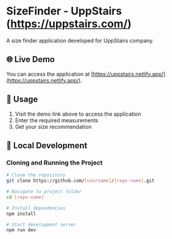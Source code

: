 # SizeFinder - UppStairs (https://uppstairs.com/)

A size finder application developed for UppStairs company.

## 🌐 Live Demo

You can access the application at [https://uppstairs.netlify.app/](https://uppstairs.netlify.app/).

## 📝 Usage

1. Visit the demo link above to access the application
2. Enter the required measurements
3. Get your size recommendation

## 🔧 Local Development

### Cloning and Running the Project

```bash
# Clone the repository
git clone https://github.com/[username]/[repo-name].git

# Navigate to project folder
cd [repo-name]

# Install dependencies
npm install

# Start development server
npm run dev
```
